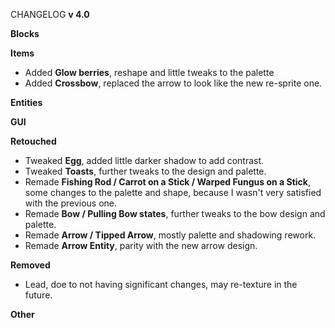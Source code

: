 CHANGELOG **v 4.0**

**Blocks**

**Items**
- Added **Glow berries**, reshape and little tweaks to the palette
- Added **Crossbow**, replaced the arrow to look like the new re-sprite one.

**Entities**

**GUI**

**Retouched**
- Tweaked **Egg**, added little darker shadow to add contrast.
- Tweaked **Toasts**, further tweaks to the design and palette.
- Remade **Fishing Rod / Carrot on a Stick / Warped Fungus on a Stick**, some changes to the palette and shape, because I wasn't very satisfied with the previous one.
- Remade **Bow / Pulling Bow states**, further tweaks to the bow design and palette.
- Remade **Arrow / Tipped Arrow**, mostly palette and shadowing rework.
- Remade **Arrow Entity**, parity with the new arrow design.

**Removed**
- Lead, doe to not having significant changes, may re-texture in the future.

**Other**
